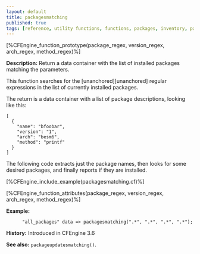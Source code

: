 ```yaml
---
layout: default
title: packagesmatching
published: true
tags: [reference, utility functions, functions, packages, inventory, packagesmatching]
---
```


[%CFEngine_function_prototype(package_regex, version_regex, arch_regex, method_regex)%]

**Description:** Return a data container with the list of installed packages matching the parameters.

This function searches for the [unanchored][unanchored] regular expressions in
the list of currently installed packages.

The return is a data container with a list of package descriptions, looking like this:

```
[
  {
    "name": "bfoobar",
    "version": "1",
    "arch": "besm6",
    "method": "printf"
  }
]
```

The following code extracts just the package names, then looks for
some desired packages, and finally reports if they are installed.

[%CFEngine_include_example(packagesmatching.cf)%]

[%CFEngine_function_attributes(package_regex, version_regex, arch_regex, method_regex)%]

**Example:**

```cf3
      "all_packages" data => packagesmatching(".*", ".*", ".*", ".*");
```

**History:** Introduced in CFEngine 3.6

**See also:** `packageupdatesmatching()`.
